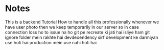 # Notes
This is a backend Tutorial
How to handle all this professionally
whenever we have user photo then we keep temporarily in our server so in case connection loss ho to issue na ho
git pe recreate ki jati hai isliye ham git ignore folder mein rakhte hai
devdeoendency sirf development ke darmiyan use hoti hai production mein use nahi hoti hai

